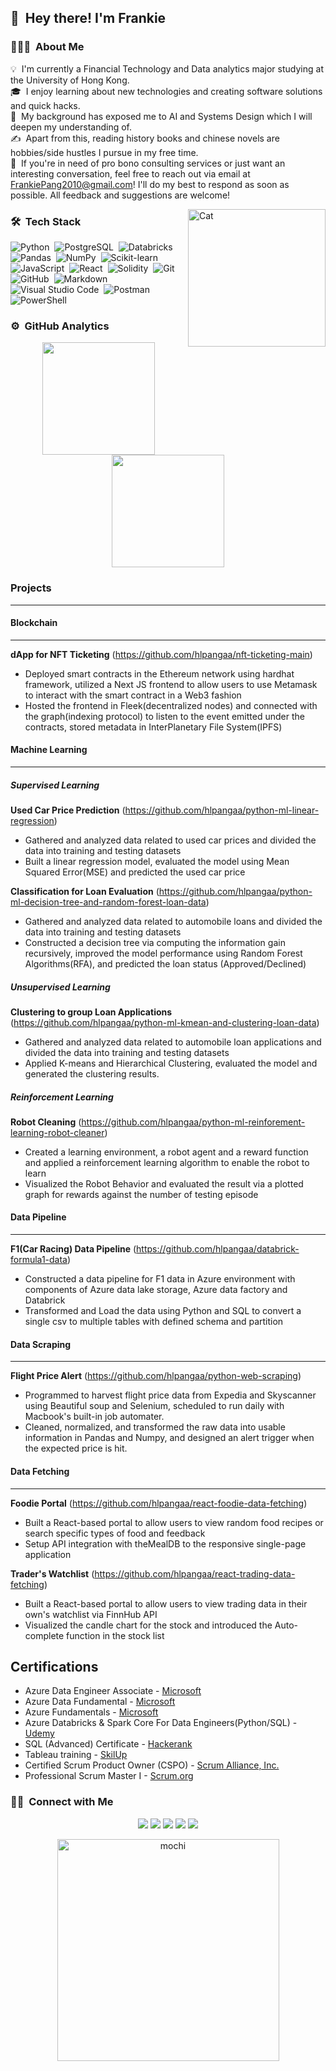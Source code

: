 ## 👋 &nbsp;Hey there! I'm Frankie

### 👨🏻‍💻 &nbsp;About Me

💡 &nbsp;I'm currently a Financial Technology and Data analytics major studying at the University of Hong Kong.\
🎓 &nbsp;I enjoy learning about new technologies and creating software solutions and quick hacks.\
🌱 &nbsp;My background has exposed me to AI and Systems Design which I will deepen my understanding of.\
✍️ &nbsp;Apart from this, reading history books and chinese novels are hobbies/side hustles I pursue in my free time.\
💬 &nbsp;If you're in need of pro bono consulting services or just want an interesting conversation, feel free to reach out via email at FrankiePang2010@gmail.com! I'll do my best to respond as soon as possible. All feedback and suggestions are welcome!

<img alt="Cat" width="220px" height="auto" src="https://raw.githubusercontent.com/hlpangaa/hlpangaa/master/assets/cat.gif" align="right" />

### 🛠 &nbsp;Tech Stack

![Python](https://img.shields.io/badge/-Python-05122A?style=flat&logo=python)&nbsp;
![PostgreSQL](https://img.shields.io/badge/-PostgreSQL-05122A?style=flat&logo=PostgreSQL)&nbsp;
![Databricks](https://img.shields.io/badge/-Databricks-05122A?style=flat&logo=databricks)&nbsp;
![Pandas](https://img.shields.io/badge/-Pandas-05122A?style=flat&logo=pandas)&nbsp;
![NumPy](https://img.shields.io/badge/-NumPy-05122A?style=flat&logo=NumPy)&nbsp;
![Scikit-learn](https://img.shields.io/badge/-scikitlearn-05122A?style=flat&logo=scikitlearn)\
![JavaScript](https://img.shields.io/badge/-JavaScript-05122A?style=flat&logo=javascript)&nbsp;
![React](https://img.shields.io/badge/-React-05122A?style=flat&logo=react)&nbsp;
![Solidity](https://img.shields.io/badge/-Solidity-05122A?style=flat&logo=Solidity)&nbsp;
![Git](https://img.shields.io/badge/-Git-05122A?style=flat&logo=git)&nbsp;
![GitHub](https://img.shields.io/badge/-GitHub-05122A?style=flat&logo=github)&nbsp;
![Markdown](https://img.shields.io/badge/-Markdown-05122A?style=flat&logo=markdown)\
![Visual Studio Code](https://img.shields.io/badge/-Visual%20Studio%20Code-05122A?style=flat&logo=visual-studio-code&logoColor=007ACC)&nbsp;
![Postman](https://img.shields.io/badge/-Postman-05122A?style=flat&logo=Postman)&nbsp;
![PowerShell](https://img.shields.io/badge/-PowerShell-05122A?style=flat&logo=PowerShell)&nbsp;

### ⚙️ &nbsp;GitHub Analytics

<p align="center">
<a href="https://github.com/hlpangaa">
  <img height="180em" src="https://github-readme-stats-eight-theta.vercel.app/api?username=hlpangaa&show_icons=true&theme=algolia&include_all_commits=true&count_private=true"/>
  <img height="180em" src="https://github-readme-stats-eight-theta.vercel.app/api/top-langs/?username=hlpangaa&layout=compact&langs_count=8&theme=algolia"/>
</a>
</p>

### Projects

---

#### Blockchain

---

**dApp for NFT Ticketing** (https://github.com/hlpangaa/nft-ticketing-main)

- Deployed smart contracts in the Ethereum network using hardhat framework, utilized a Next JS frontend to allow users to use Metamask to interact with the smart contract in a Web3 fashion
- Hosted the frontend in Fleek(decentralized nodes) and connected with the graph(indexing protocol) to listen to the event emitted under the contracts, stored metadata in InterPlanetary File System(IPFS)

#### Machine Learning

---

##### Supervised Learning

**Used Car Price Prediction** (https://github.com/hlpangaa/python-ml-linear-regression)

- Gathered and analyzed data related to used car prices and divided the data into training and testing datasets
- Built a linear regression model, evaluated the model using Mean Squared Error(MSE) and predicted the used car price

**Classification for Loan Evaluation** (https://github.com/hlpangaa/python-ml-decision-tree-and-random-forest-loan-data)

- Gathered and analyzed data related to automobile loans and divided the data into training and testing datasets
- Constructed a decision tree via computing the information gain recursively, improved the model performance using Random Forest Algorithms(RFA), and predicted the loan status (Approved/Declined)

##### Unsupervised Learning

**Clustering to group Loan Applications** (https://github.com/hlpangaa/python-ml-kmean-and-clustering-loan-data)

- Gathered and analyzed data related to automobile loan applications and divided the data into training and testing datasets
- Applied K-means and Hierarchical Clustering, evaluated the model and generated the clustering results.

##### Reinforcement Learning

**Robot Cleaning** (https://github.com/hlpangaa/python-ml-reinforement-learning-robot-cleaner)

- Created a learning environment, a robot agent and a reward function and applied a reinforcement learning algorithm to enable the robot to learn
- Visualized the Robot Behavior and evaluated the result via a plotted graph for rewards against the number of testing episode

#### Data Pipeline

---

**F1(Car Racing) Data Pipeline** (https://github.com/hlpangaa/databrick-formula1-data)

- Constructed a data pipeline for F1 data in Azure environment with components of Azure data lake storage, Azure data factory and Databrick
- Transformed and Load the data using Python and SQL to convert a single csv to multiple tables with defined schema and partition


#### Data Scraping

---

**Flight Price Alert** (https://github.com/hlpangaa/python-web-scraping)

- Programmed to harvest flight price data from Expedia and Skyscanner using Beautiful soup and Selenium, scheduled to run daily with Macbook's built-in job automater.
- Cleaned, normalized, and transformed the raw data into usable information in Pandas and Numpy, and designed an alert trigger when the expected price is hit.

#### Data Fetching

---

**Foodie Portal** (https://github.com/hlpangaa/react-foodie-data-fetching)

- Built a React-based portal to allow users to view random food recipes or search specific types of food and feedback
- Setup API integration with theMealDB to the responsive single-page application

**Trader's Watchlist** (https://github.com/hlpangaa/react-trading-data-fetching)

- Built a React-based portal to allow users to view trading data in their own's watchlist via FinnHub API
- Visualized the candle chart for the stock and introduced the Auto-complete function in the stock list


## Certifications

- Azure Data Engineer Associate - [Microsoft](https://www.credly.com/earner/earned/badge/7ff9ae94-fc9a-4bcc-ae31-e9d7962c42e0)
- Azure Data Fundamental - [Microsoft](https://www.credly.com/badges/3956e503-f18c-4e81-88cc-683107feb6f4)
- Azure Fundamentals - [Microsoft](https://www.credly.com/badges/3718c200-2dba-4665-9dff-5d5a12fc147c?source=linked_in_profile)
- Azure Databricks & Spark Core For Data Engineers(Python/SQL) - [Udemy](https://www.udemy.com/certificate/UC-ec6661b3-4b93-4aa9-81a8-b8600ee5810d/)
- SQL (Advanced) Certificate - [Hackerank](https://www.hackerrank.com/certificates/0235b0bc5458)
- Tableau training - [SkilUp](https://certificates.simplicdn.net/share/3490504_1653980215.pdf)
- Certified Scrum Product Owner (CSPO) - [Scrum Alliance, Inc.](https://bcert.me/bc/html/show-badge.html?b=lyqlrbbi)
- Professional Scrum Master I - [Scrum.org](https://www.scrum.org/certificates/569026)


### 🤝🏻 &nbsp;Connect with Me

<p align="center">
<a href="https://www.linkedin.com/in/frankie-p-602283137/"><img src="https://img.shields.io/badge/-Linkedin-0077B5?style=flat&logo=Linkedin&logoColor=white"/></a>
<a href="mailto:frankiepang2010@gmail.com"><img src="https://img.shields.io/badge/-Gmail-D14836?style=flat&logo=Gmail&logoColor=white"/></a>
<a href="https://www.hackerrank.com/frankiepang2010"><img src="https://img.shields.io/badge/-Hackerrank-2EC866?style=flat&logo=HackerRank&logoColor=white"/></a>
<a href="https://www.kaggle.com/procrastinator1677"><img src="https://img.shields.io/badge/Kaggle-035a7d?style=flat&logo=kaggle&logoColor=whitee"/></a>
<a href="https://stackoverflow.com/users/18684930/hlpangaa"><img src="https://img.shields.io/badge/-Stackoverflow-FE7A16?style=flat&logo=stack-overflow&logoColor=white"/></a>
</p>

<div align="center">
<img alt="mochi" width="355px" height="auto" src="https://raw.githubusercontent.com/hlpangaa/github-profile/master/assets/mochi.png" align="center" />
</div>
